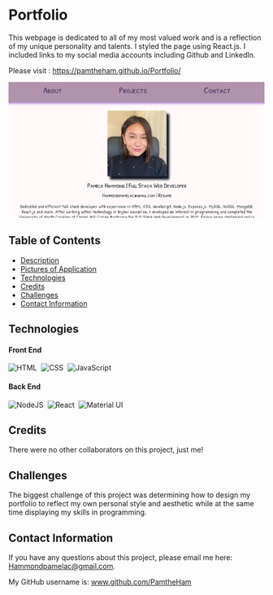 # Portfolio

This webpage is dedicated to all of my most valued work and is a reflection of my unique personality and talents. I styled the page using React.js. I included links to my social media accounts including Github and LinkedIn.

Please visit : https://pamtheham.github.io/Portfolio/


![Screenshot of my portfolio](./src/components/assets/PortfolioScreenshot.JPG)

## Table of Contents

- [Description](#description)
- [Pictures of Application](#pictures-of-application)
- [Technologies](#technologies)
- [Credits](#credits)
- [Challenges](#challenges)
- [Contact Information](#contact-information)

## Technologies

#### Front End

![HTML](https://img.shields.io/badge/HTML5-E34F26?style=for-the-badge&logo=html5&logoColor=white)&nbsp;
![CSS](https://img.shields.io/badge/CSS3-1572B6?style=for-the-badge&logo=css3&logoColor=white)&nbsp;
![JavaScript](https://img.shields.io/badge/javascript-%23323330.svg?style=for-the-badge&logo=javascript&logoColor=%23F7DF1E)

#### Back End

![NodeJS](https://img.shields.io/badge/node.js-6DA55F?style=for-the-badge&logo=node.js&logoColor=white)&nbsp;
![React](https://img.shields.io/badge/React-20232A?style=for-the-badge&logo=react&logoColor=61DAFB)&nbsp;
![Material UI](https://img.shields.io/badge/Material--UI-0081CB?style=for-the-badge&logo=material-ui&logoColor=white)&nbsp;

## Credits

There were no other collaborators on this project, just me!

## Challenges

The biggest challenge of this project was determining how to design my portfolio to reflect my own personal style and aesthetic while at the same time displaying my skills in programming.

## Contact Information

If you have any questions about this project, please email me here: Hammondpamelac@gmail.com. 

My GitHub username is: www.github.com/PamtheHam
